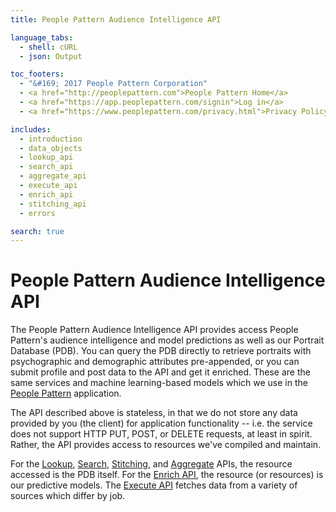```yaml
---
title: People Pattern Audience Intelligence API

language_tabs:
  - shell: cURL
  - json: Output

toc_footers:
  - "&#169; 2017 People Pattern Corporation"
  - <a href="http://peoplepattern.com">People Pattern Home</a>
  - <a href="https://app.peoplepattern.com/signin">Log in</a>
  - <a href="https://www.peoplepattern.com/privacy.html">Privacy Policy</a>

includes:
  - introduction
  - data_objects
  - lookup_api
  - search_api
  - aggregate_api
  - execute_api
  - enrich_api
  - stitching_api
  - errors

search: true
---
```


# People Pattern Audience Intelligence API

The People Pattern Audience Intelligence API provides access People Pattern's
audience intelligence and model predictions as well as our Portrait Database (PDB).
You can query the PDB directly to retrieve portraits with psychographic and demographic attributes pre-appended,
or you can submit profile and post data to the API and get it enriched.  These are the same services and machine
learning-based models which we use in the
[People Pattern](http://app.peoplepattern.com) application.

The API described above is stateless, in that we do not
store any data provided by you (the client) for application
functionality -- i.e. the service does not support HTTP PUT,
POST, or DELETE requests, at least in spirit. Rather, the API
provides access to resources we've compiled and maintain.

For the [Lookup](#lookup-api), [Search](#search-api), [Stitching](#stitching-api), and
[Aggregate](#aggregate-api) APIs, the resource accessed is the
PDB itself. For the [Enrich API](#enrich-api), the resource
(or resources) is our predictive models.  The [Execute API](#execute-api) fetches
data from a variety of sources which differ by job.
